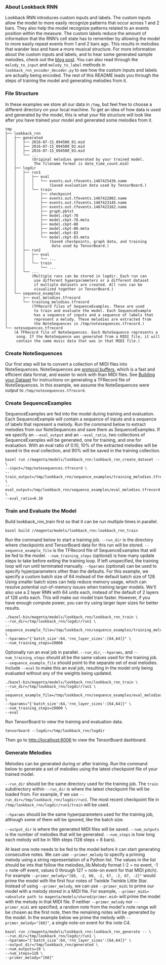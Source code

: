 ### About Lookback RNN

Lookback RNN introduces custom inputs and labels. The custom inputs allow the model to more easily recognize patterns that occur across 1 and 2 bars. They also help the model recognize patterns related to an events position within the measure. The custom labels reduce the amount of information that the RNN’s cell state has to remember by allowing the model to more easily repeat events from 1 and 2 bars ago. This results in melodies that wander less and have a more musical structure. For more information about the custom inputs and labels, and to hear some generated sample melodies, check out the [blog post](https://magenta.tensorflow.org/2016/07/15/lookback-rnn-attention-rnn/). You can also read through the `melody_to_input` and `melody_to_label` methods in `lookback_rnn_encoder_decoder.py` to see how the custom inputs and labels are actually being encoded. The rest of this README leads you through the steps of training the model and generating melodies from it.

### File Structure

In these examples we store all our data in `/tmp`, but feel free to choose a different directory on your local machine. To get an idea of how data is used and generated by the model, this is what your file structure will look like after you have trained your model and generated some melodies from it.

```
tmp
├── lookback_rnn
│   ├── generated
│   │   ├── 2016-07-15_094500_01.mid
│   │   ├── 2016-07-15_094500_02.mid
│   │   ├── 2016-07-15_094500_03.mid
│   │   └── ...
│   │       (Original melodies generated by your trained model.
│   │        The filename format is date_time_count.mid)
│   ├── logdir
│   │   ├── run1
│   │   │   ├── eval
│   │   │   │   └── events.out.tfevents.1467425436.name
│   │   │   │       (Saved evaluation data used by TensorBoard.)
│   │   │   └── train
│   │   │       ├── checkpoint
│   │   │       ├── events.out.tfevents.1467422802.name
│   │   │       ├── events.out.tfevents.1467423145.name
│   │   │       ├── events.out.tfevents.1467423162.name
│   │   │       ├── graph.pbtxt
│   │   │       ├── model.ckpt-78
│   │   │       ├── model.ckpt-78.meta
│   │   │       ├── model.ckpt-80
│   │   │       ├── model.ckpt-80.meta
│   │   │       ├── model.ckpt-83
│   │   │       └── model.ckpt-83.meta
│   │   │           (Saved checkpoints, graph data, and training
│   │   │            data used by TensorBoard.)
│   │   ├── run2
│   │   │   ├── eval
│   │   │   │   └── ...
│   │   │   └── train
│   │   │       └── ...
│   │   └── ...
│   │       (Multiple runs can be stored in logdir. Each run can
│   │        use different hyperparameters or a different dataset
│   │        if multiple datasets are created. All runs can be
│   │        visualized together in TensorBoard.)
│   └── sequence_examples
│       ├── eval_melodies.tfrecord
│       └── training_melodies.tfrecord
│           (TFRecord files of SequenceExamples. These are used
│            to train and evaluate the model. Each SequenceExample
│            has a sequence of inputs and a sequence of labels that
│            represent a melody. These melodies are extracted from
│            the NoteSequences in /tmp/notesequences.tfrecord.)
└── notesequences.tfrecord
    (A TFRecord file of NoteSequences. Each NoteSequence represents a
     song. If the NoteSequence was generated from a MIDI file, it will
     contain the same music data that was in that MIDI file.)
```

### Create NoteSequences

Our first step will be to convert a collection of MIDI files into NoteSequences. NoteSequences are [protocol buffers](https://developers.google.com/protocol-buffers/), which is a fast and efficient data format, and easier to work with than MIDI files. See [Building your Dataset](https://github.com/tensorflow/magenta#building-your-dataset) for instructions on generating a TFRecord file of NoteSequences. In this example, we assume the NoteSequences were output to ```/tmp/notesequences.tfrecord```.

### Create SequenceExamples

SequenceExamples are fed into the model during training and evaluation. Each SequenceExample will contain a sequence of inputs and a sequence of labels that represent a melody. Run the command below to extract melodies from our NoteSequences and save them as SequenceExamples. If we specify an `--eval_output` and an `--eval_ratio`, two collections of SequenceExamples will be generated, one for training, and one for evaluation. With an eval ratio of 0.10, 10% of the extracted melodies will be saved in the eval collection, and 90% will be saved in the training collection.

```
bazel run //magenta/models/lookback_rnn:lookback_rnn_create_dataset -- \
--input=/tmp/notesequences.tfrecord \
--train_output=/tmp/lookback_rnn/sequence_examples/training_melodies.tfrecord \
--eval_output=/tmp/lookback_rnn/sequence_examples/eval_melodies.tfrecord \
--eval_ratio=0.10
```

### Train and Evaluate the Model

Build lookback_rnn_train first so that it can be run multiple times in parallel.

```
bazel build //magenta/models/lookback_rnn:lookback_rnn_train
```

Run the command below to start a training job. `--run_dir` is the directory where checkpoints and TensorBoard data for this run will be stored. `--sequence_example_file` is the TFRecord file of SequenceExamples that will be fed to the model. `--num_training_steps` (optional) is how many update steps to take before exiting the training loop. If left unspecified, the training loop will run until terminated manually. `--hparams` (optional) can be used to specify hyperparameters other than the defaults. For this example, we specify a custom batch size of 64 instead of the default batch size of 128. Using smaller batch sizes can help reduce memory usage, which can resolve potential out-of-memory issues when training larger models. We'll also use a 2 layer RNN with 64 units each, instead of the default of 2 layers of 128 units each. This will make our model train faster. However, if you have enough compute power, you can try using larger layer sizes for better results.

```
./bazel-bin/magenta/models/lookback_rnn/lookback_rnn_train \
--run_dir=/tmp/lookback_rnn/logdir/run1 \
--sequence_example_file=/tmp/lookback_rnn/sequence_examples/training_melodies.tfrecord \
--hparams="{'batch_size':64,'rnn_layer_sizes':[64,64]}" \
--num_training_steps=20000
```

Optionally run an eval job in parallel. `--run_dir`, `--hparams`, and `--num_training_steps` should all be the same values used for the training job. `--sequence_example_file` should point to the separate set of eval melodies. Include `--eval` to make this an eval job, resulting in the model only being evaluated without any of the weights being updated.

```
./bazel-bin/magenta/models/lookback_rnn/lookback_rnn_train \
--run_dir=/tmp/lookback_rnn/logdir/run1 \
--sequence_example_file=/tmp/lookback_rnn/sequence_examples/eval_melodies.tfrecord \
--hparams="{'batch_size':64,'rnn_layer_sizes':[64,64]}" \
--num_training_steps=20000 \
--eval
```

Run TensorBoard to view the training and evaluation data.

```
tensorboard --logdir=/tmp/lookback_rnn/logdir
```

Then go to [http://localhost:6006](http://localhost:6006) to view the TensorBoard dashboard.

### Generate Melodies

Melodies can be generated during or after training. Run the command below to generate a set of melodies using the latest checkpoint file of your trained model.

`--run_dir` should be the same directory used for the training job. The `train` subdirectory within `--run_dir` is where the latest checkpoint file will be loaded from. For example, if we use `--run_dir=/tmp/lookback_rnn/logdir/run1`. The most recent checkpoint file in `/tmp/lookback_rnn/logdir/run1/train` will be used.

`--hparams` should be the same hyperparameters used for the training job, although some of them will be ignored, like the batch size.

`--output_dir` is where the generated MIDI files will be saved. `--num_outputs` is the number of melodies that will be generated. `--num_steps` is how long each melody will be in 16th steps (128 steps = 8 bars).

At least one note needs to be fed to the model before it can start generating consecutive notes. We can use `--primer_melody` to specify a priming melody using a string representation of a Python list. The values in the list should be ints that follow the melodies_lib.Melody format (-2 = no event, -1 = note-off event, values 0 through 127 = note-on event for that MIDI pitch). For example `--primer_melody="[60, -2, 60, -2, 67, -2, 67, -2]"` would prime the model with the first four notes of Twinkle Twinkle Little Star. Instead of using `--primer_melody`, we can use `--primer_midi` to prime our model with a melody stored in a MIDI file. For example, `--primer_midi=<absolute path to magenta/models/shared/primer.mid>` will prime the model with the melody in that MIDI file. If neither `--primer_melody` nor `--primer_midi` are specified, a random note from the model's note range will be chosen as the first note, then the remaining notes will be generated by the model. In the example below we prime the melody with `--primer_melody="[60]"`, a single note-on event for the note C4.


```
bazel run //magenta/models/lookback_rnn:lookback_rnn_generate -- \
--run_dir=/tmp/lookback_rnn/logdir/run1 \
--hparams="{'batch_size':64,'rnn_layer_sizes':[64,64]}" \
--output_dir=/tmp/lookback_rnn/generated \
--num_outputs=10 \
--num_steps=128 \
--primer_melody="[60]"
```
